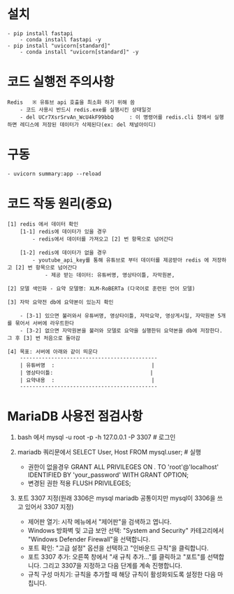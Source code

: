 # 설치

    - pip install fastapi
        - conda install fastapi -y
    - pip install "uvicorn[standard]"
        - conda install "uvicorn[standard]" -y

# 코드 실행전 주의사항

    Redis   ※ 유튜브 api 호출을 최소화 하기 위해 씀
        - 코드 사용시 반드시 redis.exe를 실행시킨 상태일것
        - del UCr7XsrSrvAn_WcU4kF99bbQ     : 이 명령어를 redis.cli 창에서 실행하면 레디스에 저장된 데이터가 삭제된다(ex: del 채널아이디)

# 구동

    - uvicorn summary:app --reload

# 코드 작동 원리(중요)

    [1] redis 에서 데이터 확인
        [1-1] redis에 데이터가 있을 경우
            - redis에서 데이터를 가져오고 [2] 번 항목으로 넘어간다
            
        [1-2] redis에 데이터가 없을 경우
            - youtube_api_key를 통해 유튜브로 부터 데이터를 제공받아 redis 에 저장하고 [2] 번 항목으로 넘어간다
                - 제공 받는 데이터: 유튜버명, 영상타이틀, 자막원본,
    
    [2] 모델 색인화 - 요약 모델명: XLM-RoBERTa (다국어로 훈련된 언어 모델)

    [3] 자막 요약전 db에 요약본이 있는지 확인

        - [3-1] 있으면 불러와서 유튜버명, 영상타이틀, 자막요약, 영상게시일, 자막원본 5개를 묶어서 서버에 라우트한다
        - [3-2] 없으면 자막원본을 불러와 모델로 요약을 실행한뒤 요약본을 db에 저장한다. 그 후 [3] 번 처음으로 돌아감
    
    [4] 목표: 서버에 아래와 같이 띄운다
        --------------------------------------------
        | 유튜버명  :                               |
        | 영상타이틀:                               |
        | 요약내용  :                               |
        --------------------------------------------

# MariaDB 사용전 점검사항

1. bash 에서            mysql -u root -p -h 127.0.0.1 -P 3307   # 로그인
2. mariadb 쿼리문에서   SELECT User, Host FROM mysql.user;      # 실행
    - 권한이 없을경우   GRANT ALL PRIVILEGES ON *.* TO 'root'@'localhost' IDENTIFIED BY 'your_password' WITH GRANT OPTION;
    - 변경된 권한 적용  FLUSH PRIVILEGES;

3. 포트 3307 지정(원래 3306은 mysql mariadb 공통이지만 mysql이 3306을 쓰고 있어서 3307 지정)

    - 제어판 열기: 시작 메뉴에서 "제어판"을 검색하고 엽니다.
    - Windows 방화벽 및 고급 보안 선택: "System and Security" 카테고리에서 "Windows Defender Firewall"을 선택합니다.
    - 포트 확인: "고급 설정" 옵션을 선택하고 "인바운드 규칙"을 클릭합니다.
    - 포트 3307 추가: 오른쪽 창에서 "새 규칙 추가..."를 클릭하고 "포트"를 선택합니다. 그리고 3307을 지정하고 다음 단계를 계속 진행합니다.
    - 규칙 구성 마치기: 규칙을 추가할 때 해당 규칙이 활성화되도록 설정한 다음 마칩니다.